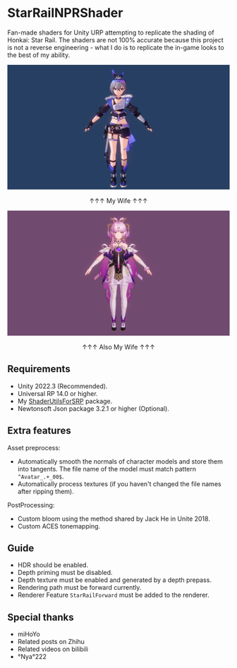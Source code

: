 # StarRailNPRShader

Fan-made shaders for Unity URP attempting to replicate the shading of Honkai: Star Rail. The shaders are not 100% accurate because this project is not a reverse engineering - what I do is to replicate the in-game looks to the best of my ability.

![my wife 1](/Sreenshots/silwolf.png)

<p align="center">↑↑↑ My Wife ↑↑↑</p>

![my wife 2](/Sreenshots/fuxuan.png)

<p align="center">↑↑↑ Also My Wife ↑↑↑</p>

## Requirements

- Unity 2022.3 (Recommended).
- Universal RP 14.0 or higher.
- My [ShaderUtilsForSRP](https://github.com/stalomeow/ShaderUtilsForSRP) package.
- Newtonsoft Json package 3.2.1 or higher (Optional).

## Extra features

Asset preprocess:

- Automatically smooth the normals of character models and store them into tangents. The file name of the model must match pattern `^Avatar_.+_00$`.
- Automatically process textures (if you haven't changed the file names after ripping them).

PostProcessing:

- Custom bloom using the method shared by Jack He in Unite 2018.
- Custom ACES tonemapping.

## Guide

- HDR should be enabled.
- Depth priming must be disabled.
- Depth texture must be enabled and generated by a depth prepass.
- Rendering path must be forward currently.
- Renderer Feature `StarRailForward` must be added to the renderer.

## Special thanks

- miHoYo
- Related posts on Zhihu
- Related videos on bilibili
- °Nya°222
